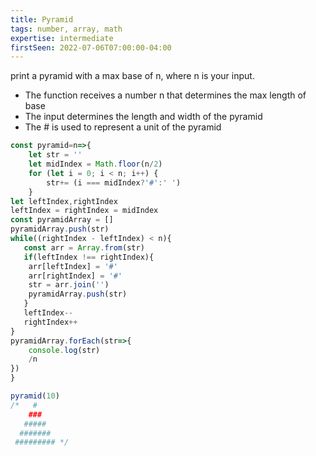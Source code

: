```yaml
---
title: Pyramid
tags: number, array, math
expertise: intermediate
firstSeen: 2022-07-06T07:00:00-04:00
---
```


print a pyramid with a max base of n, where n is your input.

- The function receives a number n that determines the max length of base
- The input determines the length and width of the pyramid
- The # is used to represent a unit of the pyramid

```js
const pyramid=n=>{
    let str = ''
    let midIndex = Math.floor(n/2)
    for (let i = 0; i < n; i++) {
        str+= (i === midIndex?'#':' ')
    }
let leftIndex,rightIndex
leftIndex = rightIndex = midIndex
const pyramidArray = []
pyramidArray.push(str)
while((rightIndex - leftIndex) < n){
   const arr = Array.from(str)
   if(leftIndex !== rightIndex){
    arr[leftIndex] = '#'
    arr[rightIndex] = '#'
    str = arr.join('')
    pyramidArray.push(str)  
   }
   leftIndex--
   rightIndex++
}
pyramidArray.forEach(str=>{
    console.log(str)
    /n
})
}
```

```js
pyramid(10)  
/*   #
    ###
   #####
  #######
 ######### */
```
